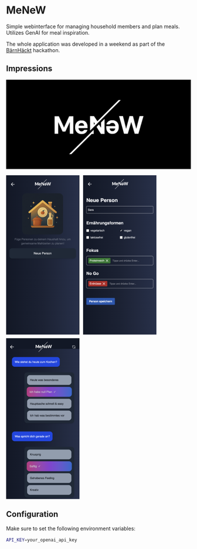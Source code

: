# MeNeW 

Simple webinterface for managing household members and plan meals. Utilizes GenAI for meal inspiration.

The whole application was developed in a weekend as part of the [BärnHäckt](https://www.bernhackt.ch/) hackathon.


## Impressions

[![Watch the video](docs/preview.png)](./Screencast.mp4)

<div style="display: flex; flex-direction: column; gap: 10px;">
<div style="display: flex; gap: 10px;">
  <img src="./docs/household.png" width="200" />
  <img src="./docs/new_person.png" width="200" />
</div>

<div style="display: flex; gap: 10px;">
  <img src="./docs/dialog.png" width="200" />
</div>
</div>


## Configuration

Make sure to set the following environment variables:

```bash
API_KEY=your_openai_api_key
```
